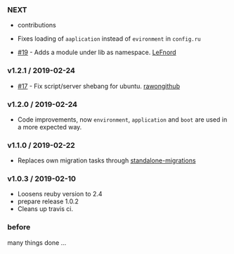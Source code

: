 ### NEXT

- contributions

- Fixes loading of `aaplication` instead of `evironment` in `config.ru`
- [#19](https://github.com/LeFnord/grape-starter/pull/19) - Adds a module under lib as namespace. [LeFnord](https://github.com/LeFnord)

### v1.2.1 / 2019-02-24

- [#17](https://github.com/LeFnord/grape-starter/pull/17) - Fix script/server shebang for ubuntu. [rawongithub](https://github.com/rawongithub)

### v1.2.0 / 2019-02-24

- Code improvements, now `environment`, `application` and `boot` are used in a more expected way.

### v1.1.0 / 2019-02-22
- Replaces own migration tasks through [standalone-migrations](https://github.com/thuss/standalone-migrations)

### v1.0.3 / 2019-02-10
- Loosens reuby version to 2.4
- prepare release 1.0.2
- Cleans up travis ci.

### before

many things done …
